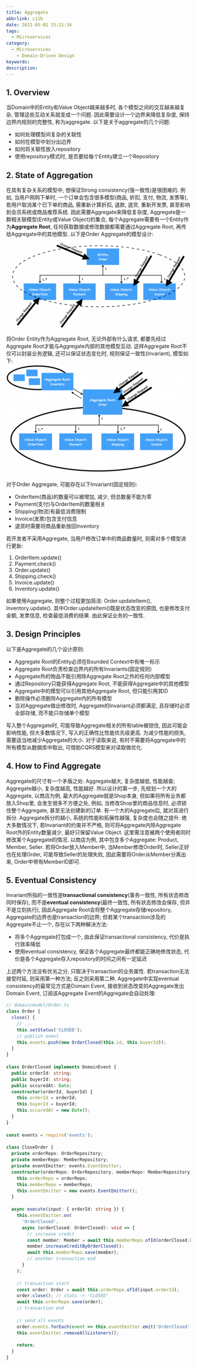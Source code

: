 ```yaml
---
title: Aggregate
abbrlink: c11b
date: 2021-05-01 15:21:34
tags:
  - Microservices
category:
  - Microservices
    - Domain-Driven Design
keywords:
description:
---
```


## 1. Overview
当Domain中的Entity和Value Object越来越多时, 各个模型之间的交互越来越复杂, 管理这些互动关系就变成一个问题. 因此需要设计一个边界来降低复杂度, 保持边界内规则的完整性, 称为aggregate. 以下是关于aggregate的几个问题:
* 如何处理模型间复杂的关联性
* 如何在模型中划分出边界
* 如何将关联性放入repository
* 使用repository模式时, 是否要给每个Entity建立一个Repository


## 2. State of Aggregation
在具有复杂关系的模型中, 想保证Strong consistency(强一致性)是很困难的. 例如, 当用户网购下单时, 一个订单会包含很多模型(商品, 折扣, 支付, 物流, 发票等), 若用户取消某个已下单的商品, 需重新计算折扣, 退款, 退货, 重新开发票, 甚至影响到会员系统或商品推荐系统.
因此需要Aggregate来降低复杂度, Aggregate是一群相关联模型(Entity或Value Object)的集合, 每个Aggregate需要有一个Entity作为**Aggregate Root**, 任何获取数据或修改数据都需要通过Aggregate Root, 再传给Aggregate中的其他模型. 以下是Order Aggregate的模型设计:
![Order Aggregate 1](/images/microservice/aggregate-1.png)

将Order Entity作为Aggregate Root, 无论外部有什么请求, 都要先经过Aggregate Root才能与Aggregate内部的其他模型互动. 这样Aggregate Root不仅可以封装业务逻辑, 还可以保证状态变化时, 规则保证一致性(Invariant), 模型如下:
![Order Aggregate 2](/images/microservice/aggregate-2.png)

对于Order Aggregate, 可能存在以下Invariant(固定规则):
* OrderItem(商品)的数量可以被增加, 减少, 但总数量不能为零
* Payment(支付)与OrderItem的数量相关
* Shipping(物流)有最低消费限制
* Invoice(发票)包含支付信息
* 退货时需要将商品重新放回Inventory

若开发者不采用Aggregate, 当用户修改订单中的商品数量时, 则需对多个模型进行更新:
1. OrderItem.update()
2. Payment.check()
3. Order.update()
4. Shipping.check()
5. Invoice.update()
5. Inventory.update()

如果使用Aggregate, 则整个过程更加简洁: Order.updateItem(), Inventory.update(). 其中Order.updateItem()既是状态改变的原因, 也是修改支付金额, 发票信息, 检查最低消费的结果. 由此保证业务的一致性.


## 3. Design Principles 
以下是Aggregate的几个设计原则:
* Aggregate Root的Entity必须在Bounded Context中有唯一标示
* Aggregate Root负责检查边界内的所有Invariants(固定规则)
* Aggregate外的物品不能引用除Aggregate Root之外的任何内部模型
* 通过Repository只能获得Aggregate Root, 不能获得Aggregate中的其他模型
* Aggregate中的模型可以引用其他Aggregate Root, 但只能引用其ID
* 删除操作必须删除Aggregate内的所有模型
* 当对Aggregate做出修改时, Aggregate的Invariant必须都满足, 且存储时必须全部存储, 而不能只存储单个模型

写入整个Aggregate时, 可能导致Aggregate相关的所有table被锁住, 因此可能会影响性能, 但大多数情况下, 写入的正确性比性能优先级更高. 为减少性能的损失, 需要适当地减少Aggregate的大小. 对于读取来说, 有时不需要将Aggregate中的所有模型从数据库中取出, 可借助CQRS模型来对读取做优化.


## 4. How to Find Aggregate
Aggregate的尺寸有一个矛盾之处: Aggregate越大, 复杂度越低, 性能越查; Aggregate越小, 复杂度越高, 性能越好. 所以设计的第一步, 先规划一个大的Aggregate, 以商店为例, 最大的Aggregate就是Shop本身, 但如果将所有业务都放入Shop里, 会发生很多不方便之处, 例如, 当修改Shop里的商品信息时, 必须锁住整个Aggregate, 甚至无法创建新的订单. 
有一个大的Aggregate后, 就对其进行拆分. Aggregate拆分的越小, 系统的性能和拓展性越强, 复杂度也会随之提升. 绝大多数情况下, 若Invariant的约束并不严格, 则可将Aggregate内除Aggregate Root外的Entity数量减少, 最好只保留Value Object. 这里需注意被两个使用者同时修改某个Aggregate的情况. 以商店为例, 其中包含多个Aggregate: Product, Member, Seller. 若将Order放入Member中, 当Member修改Order时, Seller正好也在处理Order, 可能导致Seller的处理失败, 因此需要将Order从Member分离出来, Order中带有MemberID即可.


## 5. Eventual Consistency
Invariant所指的一致性是**transactional consistency**(事务一致性, 所有状态修改同时保存), 而不是**eventual consistency**(最终一致性, 所有状态修改会保存, 但并不是立刻执行), 因此Aggregate Root会将整个Aggregate存储repository, Aggregate的边界也是transaction的边界; 但若某个transaction涉及的Aggregate不止一个, 存在以下两种解决方法:
* 将多个Aggregate打包成一个, 由此保证transactional consistency, 代价是执行效率降低
* 使用eventual consistency, 保证各个Aggregate最终都能正确地修改状态, 代价是各个Aggregate存入repository的时间之间有一定延迟

上述两个方法没有优劣之分, 只取决于transaction的业务属性. 若transaction无法接受时延, 则采用第一种方法; 反之则采用第二种. Aggregate中实现eventual consistency的最常见方式是Domain Event, 接收到状态改变的Aggregate发出Domain Event, 订阅该Aggregate Event的Aggregate会自动处理:
```typescript
// domain/model/Order.ts
class Order {
  close() {
    // ...
    this.setStatus('CLOSED');
    // publish event
    this.events.push(new OrderClosed(this.id, this.buyerId));
  }
}

class OrderClosed implements DomainEvent {
  public orderId: string;
  public buyerId: string;
  public occuredAt: Date;
  constructor(orderId, buyerId) {
    this.orderId = orderId;
    this.buyerId = buyerId;
    this.occuredAt = new Date();
  }
}

const events = require('events');

class CloseOrder {
  private orderRepo: OrderRepository;
  private memberRepo: MemberRepository;
  private eventEmitter: events.EventEmitter;
  constructor(orderRepo: OrderRepository, memberRepo: MemberRepository) {
    this.orderRepo = orderRepo;
    this.memberRepo = memberRepo;
    this.eventEmitter = new events.EventEmitter();
  }

  async execute(input: { orderId: string }) {
    this.eventEmitter.on(
      'OrderClosed',
      async (orderClosed: OrderClosed): void => {
        // increase credit
        const member: Member = await this.memberRepo.ofId(orderClosed.buyerId);
        member.increaseCreditByOrderClosed();
        await this.memberRepo.save(member);
        // another transaction end
      }
    );

    // transaction start
    const order: Order = await this.orderRepo.ofId(input.orderId);
    order.close(); // statu -> 'CLOSED'
    await this.orderRepo.save(order);
    // transaction end

    // send all events
    order.events.forEach(event => this.eventEmitter.emit('OrderClosed', event));
    this.eventEmitter.removeAllListeners();

    return;
  }
}
```
